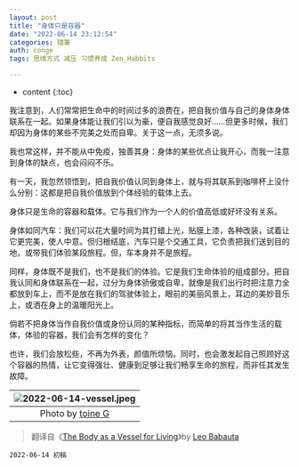 ```yaml
---
layout: post
title: "身体只是容器"
date: "2022-06-14 23:12:54"
categories: 隨筆
auth: conge
tags: 思维方式 减压 习惯养成 Zen_Habbits

---
```

* content
{:toc}


我注意到，人们常常把生命中的时间过多的浪费在，把自我价值与自己的身体身体联系在一起。如果身体能让我们引以为豪，便自我感觉良好……但更多时候，我们却因为身体的某些不完美之处而自卑。关于这一点，无须多说。

我也常这样，并不能从中免疫，独善其身：身体的某些优点让我开心，而我一注意到身体的缺点，也会闷闷不乐。

有一天，我忽然领悟到，把自我价值认同到身体上，就与将其联系到咖啡杯上没什么分别：这都是把自我价值放到个体经验的载体上去。

身体只是生命的容器和载体。它与我们作为一个人的价值高低或好坏没有关系。





身体如同汽车：我们可以花大量时间为其打蜡上光，贴膜上漆，各种改装，试着让它更完美，使人中意。但归根结底，汽车只是个交通工具，它负责把我们送到目的地，或带我们体验某段旅程。但，车本身并不是旅程。

同样，身体既不是我们，也不是我们的体验。它是我们生命体验的组成部分。把自我认同和身体联系在一起，过分为身体骄傲或自卑，就像是我们出行时把注意力全都放到车上，而不是放在我们的驾驶体验上，眼前的美丽风景上，耳边的美妙音乐上，或洒在身上的温暖阳光上。

倘若不把身体当作自我价值或身份认同的某种指标，而简单的将其当作生活的载体，体验的容器，我们会有怎样的变化？

也许，我们会放松些，不再为外表，颜值所烦恼。同时，也会激发起自己照顾好这个容器的热情，让它变得强壮、健康到足够让我们畅享生命的旅程，而非任其发生故障。


|![2022-06-14-vessel.jpeg](https://s2.loli.net/2022/06/15/oFyQzc9ZBhHlPUS.jpg)|
|:-----------------:|
|Photo by [toine G](https://unsplash.com/photos/iRnUeA04kUY)|

> 翻译自《[The Body as a Vessel for Living](https://zenhabits.net/vessel/)》by [Leo Babauta](https://leobabauta.com/)



```
2022-06-14 初稿
```
